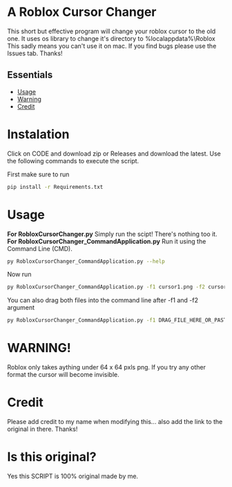 # A Roblox Cursor Changer
This short but effective program will change your roblox cursor to the old one. It uses os library to change it's directory to %localappdata%\Roblox
This sadly means you can't use it on mac.
If you find bugs please use the Issues tab. Thanks!

## Essentials

- [Usage](#Usage)
- [Warning](#warning)
- [Credit](#credit)

# Instalation
Click on CODE and download zip or Releases and download the latest.
Use the following commands to execute the script.

First make sure to run
```bash
pip install -r Requirements.txt
```

# Usage

**For RobloxCursorChanger.py**
Simply run the scipt! There's nothing too it.
**For RobloxCursorChanger_CommandApplication.py**
Run it using the Command Line (CMD).
```bash
py RobloxCursorChanger_CommandApplication.py --help
```
Now run
```bash
py RobloxCursorChanger_CommandApplication.py -f1 cursor1.png -f2 cursor2.png
```
You can also drag both files into the command line after -f1 and -f2 argument
```bash
py RobloxCursorChanger_CommandApplication.py -f1 DRAG_FILE_HERE_OR_PASTE_PATH -f2 DRAG_FILE_HERE_OR_PASTE_PATH
```

# WARNING!
Roblox only takes aything under 64 x 64 pxls png. If you try any other format the cursor will become invisible.
# Credit
Please add credit to my name when modifying this... also add the link to the original in there. Thanks!


# Is this original?
Yes this SCRIPT is 100% original made by me.